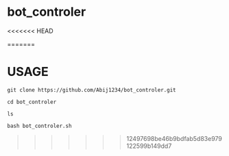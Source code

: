 # bot_controler

<<<<<<< HEAD

=======
# USAGE

```git clone https://github.com/Abij1234/bot_controler.git```

```cd bot_controler```

```ls```

```bash bot_controler.sh```
>>>>>>> 12497698be46b9bdfab5d83e979122599b149dd7
